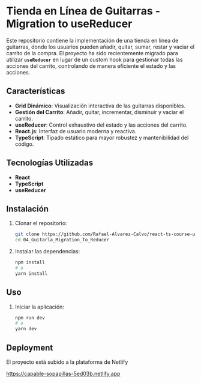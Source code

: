 # Tienda en Línea de Guitarras - Migration to useReducer

Este repositorio contiene la implementación de una tienda en línea de guitarras, donde los usuarios pueden añadir, quitar, sumar, restar y vaciar el carrito de la compra. El proyecto ha sido recientemente migrado para utilizar **`useReducer`** en lugar de un custom hook para gestionar todas las acciones del carrito, controlando de manera eficiente el estado y las acciones.

## Características

- **Grid Dinámico**: Visualización interactiva de las guitarras disponibles.
- **Gestión del Carrito**: Añadir, quitar, incrementar, disminuir y vaciar el carrito.
- **useReducer**: Control exhaustivo del estado y las acciones del carrito.
- **React.js**: Interfaz de usuario moderna y reactiva.
- **TypeScript**: Tipado estático para mayor robustez y mantenibilidad del código.

## Tecnologías Utilizadas

- **React**
- **TypeScript**
- **useReducer**

## Instalación

1. Clonar el repositorio:
    ```bash
    git clone https://github.com/Rafael-Alvarez-Calvo/react-ts-course-udemy.git
    cd 04_Guitarla_Migration_To_Reducer
    ```

2. Instalar las dependencias:
    ```bash
    npm install
    # o
    yarn install
    ```

## Uso

1. Iniciar la aplicación:
    ```bash
    npm run dev
    # o
    yarn dev
    ```


## Deployment

El proyecto está subido a la plataforma de Netlify

https://capable-sopapillas-5ed03b.netlify.app